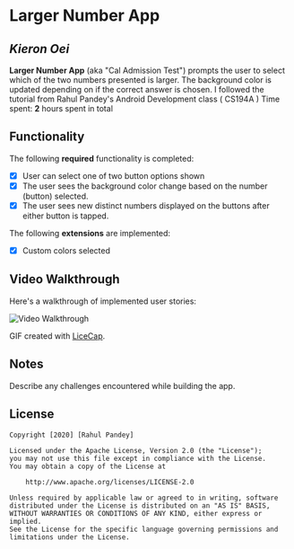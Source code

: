 # Larger Number App

## *Kieron Oei*

**Larger Number App** (aka "Cal Admission Test") prompts the user to select which of the two numbers presented is larger. The background color is updated depending on if the correct answer is chosen. I followed the tutorial from Rahul Pandey's Android Development class ( CS194A )
Time spent: **2** hours spent in total

## Functionality

The following **required** functionality is completed:

* [x] User can select one of two button options shown
* [x] The user sees the background color change based on the number (button) selected.
* [x] The user sees new distinct numbers displayed on the buttons after either button is tapped.

The following **extensions** are implemented:

* [x] Custom colors selected

## Video Walkthrough

Here's a walkthrough of implemented user stories:

<img src='https://gifs.com/gif/largernumberapp-walkthrough-MZB8xA' title='Video Walkthrough' width='' alt='Video Walkthrough' />

GIF created with [LiceCap](http://www.cockos.com/licecap/).

## Notes

Describe any challenges encountered while building the app.

## License

    Copyright [2020] [Rahul Pandey]

    Licensed under the Apache License, Version 2.0 (the "License");
    you may not use this file except in compliance with the License.
    You may obtain a copy of the License at

        http://www.apache.org/licenses/LICENSE-2.0

    Unless required by applicable law or agreed to in writing, software
    distributed under the License is distributed on an "AS IS" BASIS,
    WITHOUT WARRANTIES OR CONDITIONS OF ANY KIND, either express or implied.
    See the License for the specific language governing permissions and
    limitations under the License.